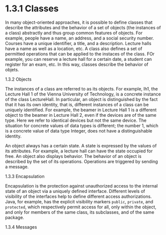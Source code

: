 # 1.3.1 Classes

In many object-oriented approaches, it is possible to define classes that describe the attributes and the behavior of a set of objects (the instances of a class) abstractly and thus group common features of objects. For example, people have a name, an address, and a social security number. Courses have a unique identifier, a title, and a description. Lecture halls have a name as well as a location, etc. A class also defines a set of permitted operations that can be applied to the instaces of the class. FOr example, you can reserve a lecture hall for a certain date, a student can register for an exam, etc. In this way, classes describe the behavior of objets. 

1.3.2 Objects

The instances of a class are referred to as its objects. For example, lh1, the Lecture Hall 1 of the Vienna University of Technology, is a concrete instance of the class LectureHall. In particular, an object is distinguished by the fact that it has its own identity, that is, different instances of a class can be uniquely identified. For example, the beamer in Lecture Hall 1 is a different object to the beamer in Lecture Hall 2, even if the devices are of the same type. Here we refer to identical devices but not the same device. The situation for concrete values of data types is different; the number 1, which is a concrete value of data type Integer, does not have a distinguishable identity.

An object always has a certain state. A state is expressed by the values of its attributes. For example, a lecture hall can have the state occupied for free. An object also displays behavior. The behavior of an object is described by the set of its operations. Operations are triggered by sending a message. 

1.3.3 Encapsulation

Encapsulation is the protection against unauthorized access to the internal state of an object via a uniquely defined interface. Different levels of visibility of the interfaces help to define different access authorizations. Java, for example, has the explicit visibility markers `public`, `private`, and `protected`, which respectively permit access for all, only within the object, and only for members of the same class, its subclasses, and of the same package.

1.3.4 Messages
